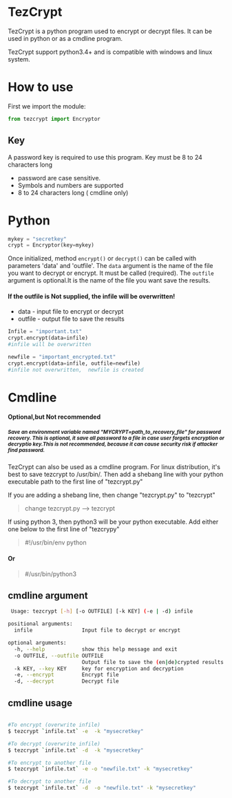 TezCrypt
===========

TezCrypt is a python program used to encrypt or decrypt files. It can be used in python or as a cmdline program.

TezCrypt support  python3.4+ and is compatible with windows and linux system.


# How to use

First we import the module:
```python
from tezcrypt import Encryptor
```
## Key
A password key is required to use this program.
Key must be 8 to 24 characters long 
- password are case sensitive. 
- Symbols and numbers are supported
- 8 to 24 characters long ( cmdline only)

# Python
```python
mykey = "secretkey"
crypt = Encryptor(key=mykey)
```
Once initialized,  method `encrypt()` or `decrypt()` can be called with parameters  'data' and 'outfile'. 
The `data` argument is the name of the file you want to decrypt or encrypt. It must be called (required). The `outfile` argument is optional.It is the name of the file you want save the results.
#### If the outfile is Not supplied, the infile will be overwritten!
- data - input file to encrypt or decrypt 
- outfile - output file to save the results 

```python
Infile = "important.txt"
crypt.encrypt(data=infile)
#infile will be overwritten

newfile = "important_encrypted.txt"
crypt.encrypt(data=infile, outfile=newfile)
#infile not overwritten,  newfile is created
```
# Cmdline
#### Optional,but Not recommended
 ##### <sup>Save an environment variable named "MYCRYPT=path_to_recovery_file" for password recovery. This is optional, it save all password to a file in case user forgets encryption or decryptio key.This is not recommended, because it can cause security risk if attacker find password.</sup>


TezCrypt can also be used as a cmdline program.
For linux distribution, it's best to save tezcrypt to /usr/bin/. Then add  a shebang line with your python executable path to the first line of "tezcrypt.py"

If you are adding a shebang line, then  change "tezcrypt.py" to "tezcrypt"
> change tezcrypt.py   -->   tezcrypt 

If using python 3, then  python3 will be your python executable. Add either one below to the first line of "tezcrypy"

> #!/usr/bin/env python 
#### Or 
>#/usr/bin/python3 
## cmdline argument 

```bash
 Usage: tezcrypt [-h] [-o OUTFILE] [-k KEY] (-e | -d) infile

positional arguments:
  infile                Input file to decrypt or encrypt 

optional arguments:
  -h, --help            show this help message and exit
  -o OUTFILE, --outfile OUTFILE
                        Output file to save the (en|de)crypted results 
  -k KEY, --key KEY     key for encryption and decryption
  -e, --encrypt         Encrypt file
  -d, --decrypt         Decrypt file

```

## cmdline usage 
```bash

#To encrypt (overwrite infile)
$ tezcrypt `infile.txt` -e  -k "mysecretkey"

#To decrypt (overwrite infile)
$ tezcrypt `infile.txt` -d  -k "mysecretkey"

#To encrypt to another file
$ tezcrypt `infile.txt` -e -o "newfile.txt" -k "mysecretkey"

#To decrypt to another file
$ tezcrypt `infile.txt` -d  -o "newfile.txt" -k "mysecretkey"

```

